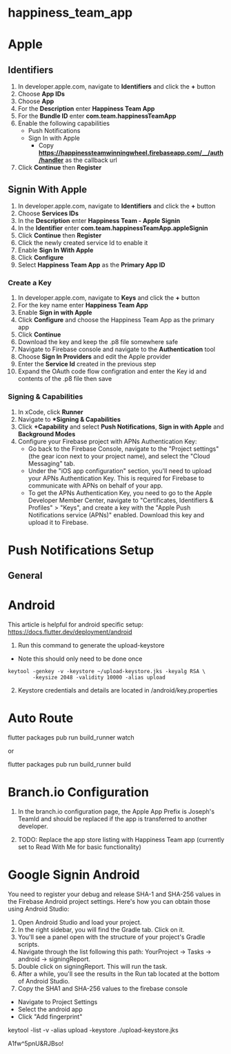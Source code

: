 # happiness_team_app

# Apple

## Identifiers

1. In developer.apple.com, navigate to **Identifiers** and click the **+** button
2. Choose **App IDs**
3. Choose **App**
4. For the **Description** enter **Happiness Team App**
5. For the **Bundle ID** enter **com.team.happinessTeamApp**
6. Enable the following capabilities
   - Push Notifications
   - Sign In with Apple
     - Copy **https://happinessteamwinningwheel.firebaseapp.com/__/auth/handler** as the callback url
7. Click **Continue** then **Register**

## Signin With Apple

1. In developer.apple.com, navigate to **Identifiers** and click the **+** button
2. Choose **Services IDs**
3. In the **Description** enter **Happiness Team - Apple Signin**
4. In the **Identifier** enter **com.team.happinessTeamApp.appleSignin**
5. Click **Continue** then **Register**
6. Click the newly created service Id to enable it
7. Enable **Sign In With Apple**
8. Click **Configure**
9. Select **Happiness Team App** as the **Primary App ID**

### Create a Key

1. In developer.apple.com, navigate to **Keys** and click the **+** button
2. For the key name enter **Happiness Team App**
3. Enable **Sign in with Apple**
4. Click **Configure** and choose the Happiness Team App as the primary app
5. Click **Continue**
6. Download the key and keep the .p8 file somewhere safe
7. Navigate to Firebase console and navigate to the **Authentication** tool
8. Choose **Sign In Providers** and edit the Apple provider
9. Enter the **Service Id** created in the previous step
10. Expand the OAuth code flow configration and enter the Key id and contents of the .p8 file then save

### Signing & Capabilities

1. In xCode, click **Runner**
2. Navigate to **\*Signing & Capabilities**
3. Click **+Capability** and select **Push Notifications**, **Sign in with Apple** and **Background Modes**
4. Configure your Firebase project with APNs Authentication Key:
    - Go back to the Firebase Console, navigate to the "Project settings" (the gear icon next to your project name), and select the "Cloud Messaging" tab.
    - Under the "iOS app configuration" section, you'll need to upload your APNs Authentication Key. This is required for Firebase to communicate with APNs on behalf of your app.
    - To get the APNs Authentication Key, you need to go to the Apple Developer Member Center, navigate to "Certificates, Identifiers & Profiles" > "Keys", and create a key with the "Apple Push Notifications service (APNs)" enabled. Download this key and upload it to Firebase.

# Push Notifications Setup

## General

# Android

This article is helpful for android specific setup:
https://docs.flutter.dev/deployment/android

1. Run this command to generate the upload-keystore
- Note this should only need to be done once

```
keytool -genkey -v -keystore ~/upload-keystore.jks -keyalg RSA \
        -keysize 2048 -validity 10000 -alias upload

```

2. Keystore credentials and details are located in /android/key.properties


# Auto Route
flutter packages pub run build_runner watch

or 

flutter packages pub run build_runner build                    

# Branch.io Configuration

1. In the branch.io configuration page, the Apple App Prefix is Joseph's TeamId and should be replaced if the app is transferred to another developer.

2. TODO: Replace the app store listing with Happiness Team app (currently set to Read With Me for basic functionality)

# Google Signin Android

You need to register your debug and release SHA-1 and SHA-256 values in the Firebase Android project settings. Here's how you can obtain those using Android Studio:

1. Open Android Studio and load your project.
2. In the right sidebar, you will find the Gradle tab. Click on it.
3. You'll see a panel open with the structure of your project's Gradle scripts.
4. Navigate through the list following this path: YourProject -> Tasks -> android -> signingReport.
5. Double click on signingReport. This will run the task.
6. After a while, you'll see the results in the Run tab located at the bottom of Android Studio.
7. Copy the SHA1 and SHA-256 values to the firebase console
- Navigate to Project Settings
- Select the android app
- Click "Add fingerprint"


keytool -list -v -alias upload -keystore ./upload-keystore.jks

A1fw^5pnU&RJBso!